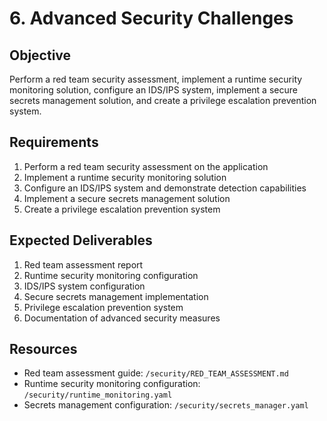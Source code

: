 # 6. Advanced Security Challenges

## Objective

Perform a red team security assessment, implement a runtime security monitoring solution, configure an IDS/IPS system, implement a secure secrets management solution, and create a privilege escalation prevention system.

## Requirements

1. Perform a red team security assessment on the application
2. Implement a runtime security monitoring solution
3. Configure an IDS/IPS system and demonstrate detection capabilities
4. Implement a secure secrets management solution
5. Create a privilege escalation prevention system

## Expected Deliverables

1. Red team assessment report
2. Runtime security monitoring configuration
3. IDS/IPS system configuration
4. Secure secrets management implementation
5. Privilege escalation prevention system
6. Documentation of advanced security measures

## Resources

- Red team assessment guide: `/security/RED_TEAM_ASSESSMENT.md`
- Runtime security monitoring configuration: `/security/runtime_monitoring.yaml`
- Secrets management configuration: `/security/secrets_manager.yaml`
